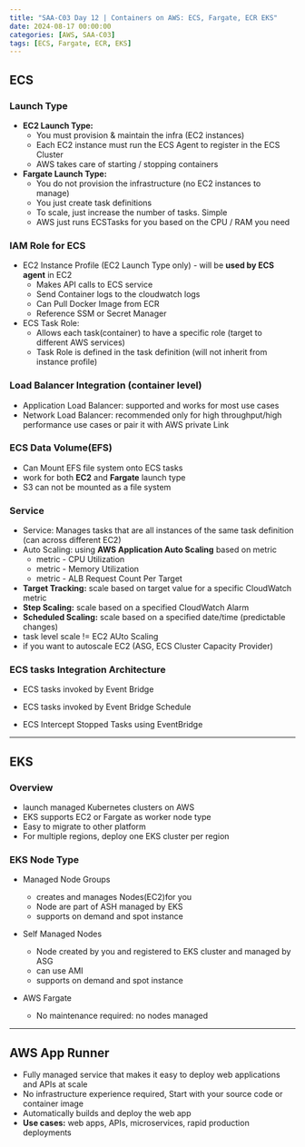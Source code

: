 ```yaml
---
title: "SAA-C03 Day 12 | Containers on AWS: ECS, Fargate, ECR EKS"
date: 2024-08-17 00:00:00
categories: [AWS, SAA-C03]
tags: [ECS, Fargate, ECR, EKS]
---
```


## ECS

### Launch Type
- **EC2 Launch Type:**
  - You must provision & maintain the infra (EC2 instances)
  - Each EC2 instance must run the ECS Agent to register in the ECS Cluster
  - AWS takes care of starting / stopping containers
- **Fargate Launch Type:**
  - You do not provision the infrastructure (no EC2 instances to manage)
  - You just create task definitions
  - To scale, just increase the number of tasks. Simple
  - AWS just runs ECSTasks for you based on the CPU / RAM you need

### IAM Role for ECS
- EC2 Instance Profile (EC2 Launch Type only) - will be **used by ECS agent** in EC2
  - Makes API calls to ECS service
  - Send Container logs to the cloudwatch logs
  - Can Pull Docker Image from ECR
  - Reference SSM or Secret Manager
- ECS Task Role:
  - Allows each task(container) to have a specific role (target to different AWS services)
  - Task Role is defined in the task definition (will not inherit from instance profile)

### Load Balancer Integration (container level)
- Application Load Balancer: supported and works for most use cases
- Network Load Balancer: recommended only for high throughput/high performance use cases or pair it with AWS private Link

### ECS Data Volume(EFS)
- Can Mount EFS file system onto ECS tasks
- work for both **EC2** and **Fargate** launch type
- S3 can not be mounted as a file system


### Service
- Service: Manages tasks that are all instances of the same task definition (can across different EC2)
- Auto Scaling: using **AWS Application Auto Scaling** based on metric
  - metric - CPU Utilization
  - metric - Memory Utilization
  - metric - ALB Request Count Per Target
- **Target Tracking:** scale based on target value for a specific CloudWatch metric
- **Step Scaling:**  scale based on a specified CloudWatch Alarm
- **Scheduled Scaling:**  scale based on a specified date/time (predictable changes)
- task level scale != EC2 AUto Scaling
- if you want to autoscale EC2 (ASG, ECS Cluster Capacity Provider)


### ECS tasks Integration Architecture
- ECS tasks invoked by Event Bridge

- ECS tasks invoked by Event Bridge Schedule

- ECS Intercept Stopped Tasks using EventBridge


---

## EKS

### Overview
- launch managed Kubernetes clusters on AWS
- EKS supports EC2 or Fargate as worker node type
- Easy to migrate to other platform
- For multiple regions, deploy one EKS cluster per region

### EKS Node Type
- Managed Node Groups
  - creates and manages Nodes(EC2)for you
  - Node are part of ASH managed by EKS
  - supports on demand and spot instance

- Self Managed Nodes
  - Node created by you and registered to EKS cluster and managed by ASG
  - can use AMI
  - supports on demand and spot instance

- AWS Fargate
  - No maintenance required: no nodes managed

  
---

## AWS App Runner

- Fully managed service that makes it easy to deploy web applications and APIs at scale
- No infrastructure experience required, Start with your source code or container image
- Automatically builds and deploy the web app
- **Use cases:** web apps, APIs, microservices, rapid production deployments
